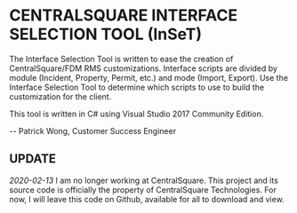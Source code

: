 CENTRALSQUARE INTERFACE SELECTION TOOL (InSeT)
==============================================

The Interface Selection Tool is written to ease the creation of 
CentralSquare/FDM RMS customizations. Interface scripts are 
divided by module (Incident, Property, Permit, etc.) and mode 
(Import, Export). Use the Interface Selection Tool to determine 
which scripts to use to build the customization for the client. 

This tool is written in C# using Visual Studio 2017 Community 
Edition.

-- Patrick Wong, Customer Success Engineer

UPDATE
------

*2020-02-13*
I am no longer working at CentralSquare. This project and its 
source code is officially the property of CentralSquare 
Technologies. For now, I will leave this code on Github, 
available for all to download and view.
